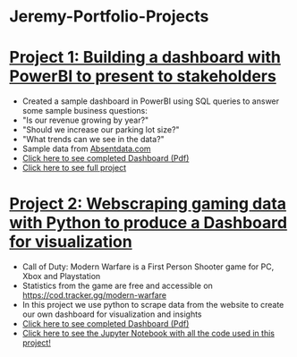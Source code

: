# Jeremy-Portfolio-Projects

# [Project 1: Building a dashboard with PowerBI to present to stakeholders](https://qrjerm.github.io/hotel_project/)
* Created a sample dashboard in PowerBI using SQL queries to answer some sample business questions:
* "Is our revenue growing by year?"
* "Should we increase our parking lot size?"
* "What trends can we see in the data?"
* Sample data from [Absentdata.com](https://www.absentdata.com/hotel_revenue_historical_full/)
* [Click here to see completed Dashboard (Pdf)](https://github.com/qrjerm/hotel_project/blob/main/Hotel.pdf)
* [Click here to see full project](https://qrjerm.github.io/hotel_project/)


# [Project 2: Webscraping gaming data with Python to produce a Dashboard for visualization](https://qrjerm.github.io/cod_project/)
* Call of Duty: Modern Warfare is a First Person Shooter game for PC, Xbox and Playstation
* Statistics from the game are free and accessible on https://cod.tracker.gg/modern-warfare
* In this project we use python to scrape data from the website to create our own dashboard for visualization and insights
* [Click here to see completed Dashboard (Pdf)](https://github.com/qrjerm/cod_project/blob/main/GameStatsDashboard.pdf)
* [Click here to see the Jupyter Notebook with all the code used in this project!](https://github.com/qrjerm/cod_project/blob/main/FinalVersionCCT.ipynb)
